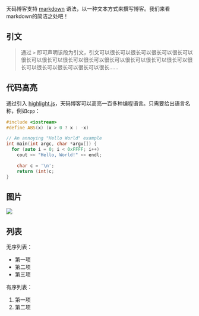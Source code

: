 天码博客支持 [markdown](http://zh.wikipedia.org/zh-cn/Markdown) 语法，以一种文本方式来撰写博客。我们来看markdown的简洁之处吧！


## 引文

> 通过 `>` 即可声明该段为引文，引文可以很长可以很长可以很长可以很长可以很长可以很长可以很长可以很长可以很长可以很长可以很长可以很长可以很长可以很长可以很长可以很长可以很长……

## 代码高亮


通过引入 [highlight.js](http://highlightjs.org)，天码博客可以高亮一百多种编程语言。只需要给出语言名称，例如`cpp`：

```cpp
#include <iostream>
#define ABS(x) (x > 0 ? x : -x)

// An annoying "Hello World" example
int main(int argc, char *argv[]) {
  for (auto i = 0; i < 0xFFFF; i++)
    cout << "Hello, World!" << endl;

    char c = '\n';
    return (int)c;
}
```

## 图片

![](/images/cat.jpeg)

## 列表

无序列表：
- 第一项
- 第二项
- 第三项

有序列表：
1. 第一项
2. 第二项